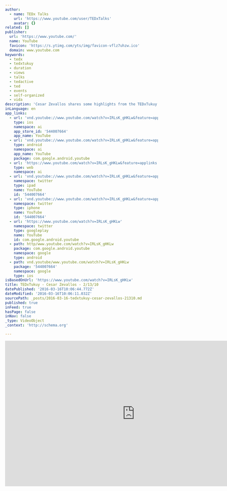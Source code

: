 ```yaml
---
author:
  - name: TEDx Talks
    url: 'https://www.youtube.com/user/TEDxTalks'
    avatar: {}
related: []
publisher:
  url: 'https://www.youtube.com/'
  name: YouTube
  favicon: 'https://s.ytimg.com/yts/img/favicon-vflz7uhzw.ico'
  domain: www.youtube.com
keywords:
  - tedx
  - tedxtukuy
  - duration
  - views
  - talks
  - tedactive
  - ted
  - events
  - self-organized
  - vida
description: 'Cesar Zevallos shares some highlights from the TEDxTukuy event, and tells other organizers of useful tips that make TEDxTukuy a success. TEDActive Once a year, the day before TEDActive, members of the TEDx community convene for a TEDx workshop in the Joshua Tree desert.'
inLanguage: en
app_links:
  - url: 'vnd.youtube://www.youtube.com/watch?v=IRLsK_gHKLw&feature=applinks'
    type: ios
    namespace: ai
    app_store_id: '544007664'
    app_name: YouTube
  - url: 'vnd.youtube://www.youtube.com/watch?v=IRLsK_gHKLw&feature=applinks'
    type: android
    namespace: ai
    app_name: YouTube
    package: com.google.android.youtube
  - url: 'https://www.youtube.com/watch?v=IRLsK_gHKLw&feature=applinks'
    type: web
    namespace: ai
  - url: 'vnd.youtube://www.youtube.com/watch?v=IRLsK_gHKLw&feature=applinks'
    namespace: twitter
    type: ipad
    name: YouTube
    id: '544007664'
  - url: 'vnd.youtube://www.youtube.com/watch?v=IRLsK_gHKLw&feature=applinks'
    namespace: twitter
    type: iphone
    name: YouTube
    id: '544007664'
  - url: 'https://www.youtube.com/watch?v=IRLsK_gHKLw'
    namespace: twitter
    type: googleplay
    name: YouTube
    id: com.google.android.youtube
  - path: http/www.youtube.com/watch?v=IRLsK_gHKLw
    package: com.google.android.youtube
    namespace: google
    type: android
  - path: vnd.youtube/www.youtube.com/watch?v=IRLsK_gHKLw
    package: '544007664'
    namespace: google
    type: ios
isBasedOnUrl: 'https://www.youtube.com/watch?v=IRLsK_gHKLw'
title: TEDxTukuy - Cesar Zevallos - 2/13/10
datePublished: '2016-03-16T10:06:44.772Z'
dateModified: '2016-03-16T10:06:11.032Z'
sourcePath: _posts/2016-03-16-tedxtukuy-cesar-zevallos-21310.md
published: true
inFeed: true
hasPage: false
inNav: false
_type: VideoObject
_context: 'http://schema.org'

---
```

<iframe src="https://cdn.embedly.com/widgets/media.html?src=https%3A%2F%2Fwww.youtube.com%2Fembed%2FIRLsK_gHKLw%3Ffeature%3Doembed&amp;url=https%3A%2F%2Fwww.youtube.com%2Fwatch%3Fv%3DIRLsK_gHKLw&amp;image=https%3A%2F%2Fi.ytimg.com%2Fvi%2FIRLsK_gHKLw%2Fhqdefault.jpg&amp;key=b7d04c9b404c499eba89ee7072e1c4f7&amp;type=text%2Fhtml&amp;schema=youtube" width="854" height="480" scrolling="no" frameborder="0" allowfullscreen="allowfullscreen" style=""></iframe>